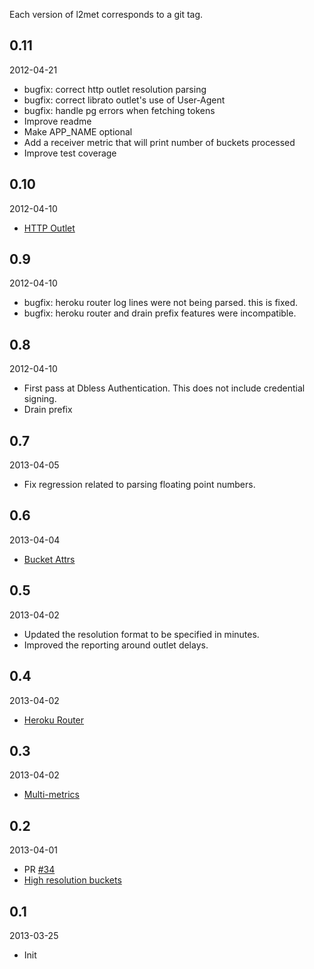 Each version of l2met corresponds to a git tag.

## 0.11

2012-04-21

* bugfix: correct http outlet resolution parsing
* bugfix: correct librato outlet's use of User-Agent
* bugfix: handle pg errors when fetching tokens
* Improve readme
* Make APP_NAME optional
* Add a receiver metric that will print number of buckets processed
* Improve test coverage

## 0.10

2012-04-10

* [HTTP Outlet](https://github.com/ryandotsmith/l2met#http-outlet)

## 0.9

2012-04-10

* bugfix: heroku router log lines were not being parsed. this is fixed.
* bugfix: heroku router and drain prefix features were incompatible.

## 0.8

2012-04-10

* First pass at Dbless Authentication. This does not include credential signing.
* Drain prefix

## 0.7

2013-04-05

* Fix regression related to parsing floating point numbers.

## 0.6

2013-04-04

* [Bucket Attrs](https://github.com/ryandotsmith/l2met#bucket-attrs)

## 0.5

2013-04-02

* Updated the resolution format to be specified in minutes.
* Improved the reporting around outlet delays.

## 0.4

2013-04-02

* [Heroku Router](https://github.com/ryandotsmith/l2met#heroku-router)

## 0.3

2013-04-02

* [Multi-metrics](https://github.com/ryandotsmith/l2met#multi-metrics)

## 0.2

2013-04-01

* PR [#34](https://github.com/ryandotsmith/l2met/pull/34)
* [High resolution buckets](https://github.com/ryandotsmith/l2met#high-resolution-buckets)

## 0.1

2013-03-25

* Init
